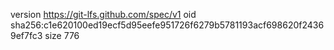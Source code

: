version https://git-lfs.github.com/spec/v1
oid sha256:c1e620100ed19ecf5d95eefe951726f6279b5781193acf698620f24369ef7fc3
size 776
